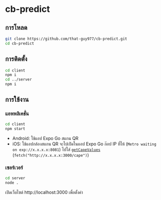 # cb-predict

## การโหลด

```sh
git clone https://github.com/that-guy977/cb-predict.git
cd cb-predict
```

## การติดตั้ง

```sh
cd client
npm i
cd ../server
npm i
```

## การใช้งาน

### แอพพลิเคชั่น

```sh
cd client
npm start
```
- Android: ใช้แอป Expo Go สแกน QR
- iOS: ใช้แอปกล้องสแกน QR จะไปเปิดในแอป Expo Go
ก๊อป IP ที่ให้ (`Metro waiting on exp://x.x.x.x:8081`) ไปใส่ [`getCapeValues`](./client/App.js) (`fetch("http://x.x.x.x:3000/cape")`)

### เซอร์เวอร์
```sh
cd server
node .
```
เปิดเว็บไซต์ http://localhost:3000 เพื่อตั้งค่า

